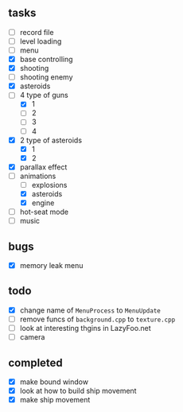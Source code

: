 ## tasks

- [ ] record file
- [ ] level loading
- [ ] menu
- [x] base controlling
- [x] shooting
- [ ] shooting enemy
- [x] asteroids
- [ ] 4 type of guns
    - [x] 1
    - [ ] 2
    - [ ] 3
    - [ ] 4
- [x] 2 type of asteroids
    - [x] 1
    - [x] 2
- [x] parallax effect
- [ ] animations
    - [ ] explosions
    - [x] asteroids
    - [x] engine
- [ ] hot-seat mode
- [ ] music

## bugs

- [x] memory leak menu

## todo

- [x] change name of `MenuProcess` to `MenuUpdate`
- [ ] remove funcs of `background.cpp` to `texture.cpp`
- [ ] look at interesting thgins in LazyFoo.net
- [ ] camera

## completed

- [x] make bound window
- [x] look at how to build ship movement
- [x] make ship movement
